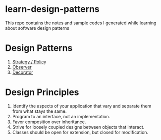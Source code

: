 # learn-design-patterns
This repo contains the notes and sample codes I generated while learning about software design patterns

# Design Patterns
1. [Strategy / Policy](notes/strategy.md)
2. [Observer](notes/observer.md)
3. [Decorator](notes/decorator.md)

# Design Principles
1. Identify the aspects of your application that vary and separate them from what stays the same.
2. Program to an interface,  not an implementation.
3. Favor composition over inheritance.
4. Strive for loosely coupled designs between objects that interact.
5. Classes should be open for extension, but closed for modification.
